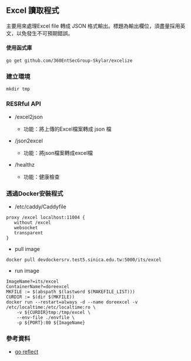 ## Excel 讀取程式
主要用來處理Excel file 轉成 JSON 格式輸出。標題為輸出欄位，須盡量採用英文，以免發生不可預期錯誤。

#### 使用函式庫
```
go get github.com/360EntSecGroup-Skylar/excelize
```

### 建立環境
```
mkdir tmp
```

### RESRful API
* /excel2json
  - 功能：將上傳的Excel檔案轉成 json 檔

* /json2excel
  - 功能：將json檔案轉成excel檔

* /healthz
  - 功能：健康檢查

### 透過Docker安裝程式
* /etc/caddy/Caddyfile
```
proxy /excel localhost:11004 {
   without /excel
   websocket
   transparent
}
```

* pull image
```
docker pull devdockersrv.test5.sinica.edu.tw:5000/its/excel 
```

* run image
```
ImageName?=its/excel
ContainerName?=doreexcel
MKFILE := $(abspath $(lastword $(MAKEFILE_LIST)))
CURDIR := $(dir $(MKFILE))
docker run --restart=always -d --name doreexcel -v /etc/localtime:/etc/localtime:ro \
	-v ${CURDIR}tmp:/tmp/excel \
	--env-file ./envfile \
	-p ${PORT}:80 ${ImageName}
```

### 參考資料
* [go reflect](https://stackoverflow.com/questions/47187680/how-do-i-change-fields-a-slice-of-structs-using-reflect)
